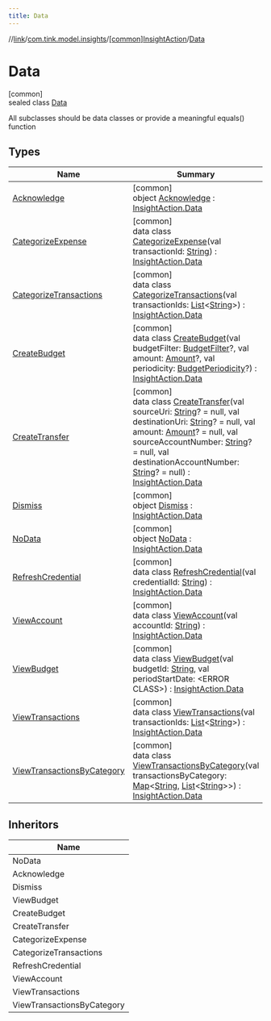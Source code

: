 ```yaml
---
title: Data
---
```

//[link](../../../../index.html)/[com.tink.model.insights](../../index.html)/[[common]InsightAction](../index.html)/[Data](index.html)



# Data



[common]\
sealed class [Data](index.html)

All subclasses should be data classes or provide a meaningful equals() function



## Types


| Name | Summary |
|---|---|
| [Acknowledge](-acknowledge/index.html) | [common]<br>object [Acknowledge](-acknowledge/index.html) : [InsightAction.Data](index.html) |
| [CategorizeExpense](-categorize-expense/index.html) | [common]<br>data class [CategorizeExpense](-categorize-expense/index.html)(val transactionId: [String](https://kotlinlang.org/api/latest/jvm/stdlib/kotlin/-string/index.html)) : [InsightAction.Data](index.html) |
| [CategorizeTransactions](-categorize-transactions/index.html) | [common]<br>data class [CategorizeTransactions](-categorize-transactions/index.html)(val transactionIds: [List](https://kotlinlang.org/api/latest/jvm/stdlib/kotlin.collections/-list/index.html)&lt;[String](https://kotlinlang.org/api/latest/jvm/stdlib/kotlin/-string/index.html)&gt;) : [InsightAction.Data](index.html) |
| [CreateBudget](-create-budget/index.html) | [common]<br>data class [CreateBudget](-create-budget/index.html)(val budgetFilter: [BudgetFilter](../../../com.tink.model.budget/index.html#-2018963458%2FClasslikes%2F-1713223439)?, val amount: [Amount](../../../com.tink.model.misc/[common]-amount/index.html)?, val periodicity: [BudgetPeriodicity](../../../com.tink.model.budget/index.html#-756637127%2FClasslikes%2F-1713223439)?) : [InsightAction.Data](index.html) |
| [CreateTransfer](-create-transfer/index.html) | [common]<br>data class [CreateTransfer](-create-transfer/index.html)(val sourceUri: [String](https://kotlinlang.org/api/latest/jvm/stdlib/kotlin/-string/index.html)? = null, val destinationUri: [String](https://kotlinlang.org/api/latest/jvm/stdlib/kotlin/-string/index.html)? = null, val amount: [Amount](../../../com.tink.model.misc/[common]-amount/index.html)? = null, val sourceAccountNumber: [String](https://kotlinlang.org/api/latest/jvm/stdlib/kotlin/-string/index.html)? = null, val destinationAccountNumber: [String](https://kotlinlang.org/api/latest/jvm/stdlib/kotlin/-string/index.html)? = null) : [InsightAction.Data](index.html) |
| [Dismiss](-dismiss/index.html) | [common]<br>object [Dismiss](-dismiss/index.html) : [InsightAction.Data](index.html) |
| [NoData](-no-data/index.html) | [common]<br>object [NoData](-no-data/index.html) : [InsightAction.Data](index.html) |
| [RefreshCredential](-refresh-credential/index.html) | [common]<br>data class [RefreshCredential](-refresh-credential/index.html)(val credentialId: [String](https://kotlinlang.org/api/latest/jvm/stdlib/kotlin/-string/index.html)) : [InsightAction.Data](index.html) |
| [ViewAccount](-view-account/index.html) | [common]<br>data class [ViewAccount](-view-account/index.html)(val accountId: [String](https://kotlinlang.org/api/latest/jvm/stdlib/kotlin/-string/index.html)) : [InsightAction.Data](index.html) |
| [ViewBudget](-view-budget/index.html) | [common]<br>data class [ViewBudget](-view-budget/index.html)(val budgetId: [String](https://kotlinlang.org/api/latest/jvm/stdlib/kotlin/-string/index.html), val periodStartDate: &lt;ERROR CLASS&gt;) : [InsightAction.Data](index.html) |
| [ViewTransactions](-view-transactions/index.html) | [common]<br>data class [ViewTransactions](-view-transactions/index.html)(val transactionIds: [List](https://kotlinlang.org/api/latest/jvm/stdlib/kotlin.collections/-list/index.html)&lt;[String](https://kotlinlang.org/api/latest/jvm/stdlib/kotlin/-string/index.html)&gt;) : [InsightAction.Data](index.html) |
| [ViewTransactionsByCategory](-view-transactions-by-category/index.html) | [common]<br>data class [ViewTransactionsByCategory](-view-transactions-by-category/index.html)(val transactionsByCategory: [Map](https://kotlinlang.org/api/latest/jvm/stdlib/kotlin.collections/-map/index.html)&lt;[String](https://kotlinlang.org/api/latest/jvm/stdlib/kotlin/-string/index.html), [List](https://kotlinlang.org/api/latest/jvm/stdlib/kotlin.collections/-list/index.html)&lt;[String](https://kotlinlang.org/api/latest/jvm/stdlib/kotlin/-string/index.html)&gt;&gt;) : [InsightAction.Data](index.html) |


## Inheritors


| Name |
|---|
| NoData |
| Acknowledge |
| Dismiss |
| ViewBudget |
| CreateBudget |
| CreateTransfer |
| CategorizeExpense |
| CategorizeTransactions |
| RefreshCredential |
| ViewAccount |
| ViewTransactions |
| ViewTransactionsByCategory |

